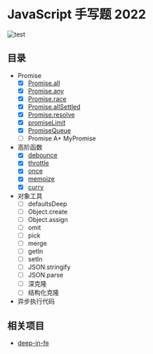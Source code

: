 # JavaScript 手写题 2022

![test](https://github.com/tjx666/js-handwriting-2022/actions/workflows/test.yml/badge.svg)

## 目录

- Promise
  - [x] [Promise.all](https://github.com/tjx666/js-handwriting-2022/blob/master/src/promise/promiseAll.js)
  - [x] [Promise.any](https://github.com/tjx666/js-handwriting-2022/blob/master/src/promise/promiseAny.js)
  - [x] [Promise.race](https://github.com/tjx666/js-handwriting-2022/blob/master/src/promise/promiseRace.js)
  - [x] [Promise.allSettled](https://github.com/tjx666/js-handwriting-2022/blob/master/src/promise/promiseAllSettled.js)
  - [x] [Promise.resolve](https://github.com/tjx666/js-handwriting-2022/blob/master/src/promise/promiseResolve.js)
  - [x] [promiseLimit](https://github.com/tjx666/js-handwriting-2022/blob/master/src/promise/promiseLimit.js)
  - [x] [PromiseQueue](https://github.com/tjx666/js-handwriting-2022/blob/master/src/promise/promiseQueue.js)
  - [ ] Promise A+ MyPromise
- 高阶函数
  - [x] [debounce](https://github.com/tjx666/js-handwriting-2022/blob/master/src/higherOrderFunction/debounce)
  - [x] [throttle](https://github.com/tjx666/js-handwriting-2022/blob/master/src/higherOrderFunction/throttle)
  - [x] [once](https://github.com/tjx666/js-handwriting-2022/blob/master/src/higherOrderFunction/once)
  - [x] [memoize](https://github.com/tjx666/js-handwriting-2022/blob/master/src/higherOrderFunction/memoize)
  - [x] [curry](https://github.com/tjx666/js-handwriting-2022/blob/master/src/higherOrderFunction/curry)
- 对象工具
  - [ ] defaultsDeep
  - [ ] Object.create
  - [ ] Object.assign
  - [ ] omit
  - [ ] pick
  - [ ] merge
  - [ ] getIn
  - [ ] setIn
  - [ ] JSON.stringify
  - [ ] JSON.parse
  - [ ] 深克隆
  - [ ] 结构化克隆
- 异步执行代码

## 相关项目

- [deep-in-fe](https://github.com/tjx666/deep-in-fe)
